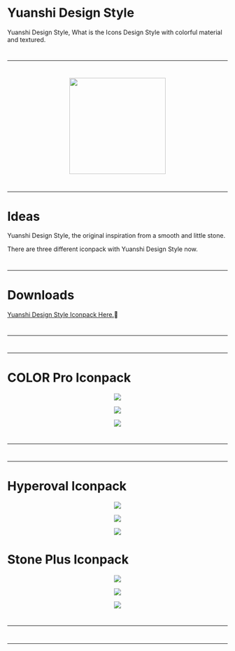 # Yuanshi Design Style

Yuanshi Design Style, What is the Icons Design Style with colorful material and textured.

#
---
#

<p align="center">
<img src="https://raw.githubusercontent.com/a-Little-Design/hello/main/cloud/app/src/main/res/promo/iconpack.jpg" height="220"/>
</p>

#
---
#

# Ideas

Yuanshi Design Style, the original inspiration from a smooth and little stone. 

There are three different iconpack with Yuanshi Design Style now.


#
---
#

# Downloads
[Yuanshi Design Style Iconpack Here.](https://github.com/a-Little-Design/stone-plus-iconpack/releases)🎨


#
---
#

#
---
#

# COLOR Pro Iconpack

<p align="center">
<img src="https://raw.githubusercontent.com/a-Little-Design/hello/main/cloud/app/src/main/res/promo/Promo_stone_plus.webp"/>
</p>

<p align="center">
<img src="https://raw.githubusercontent.com/a-Little-Design/hello/main/cloud/app/src/main/res/promo/Promo_stone_plus_1.webp"/>
</p>

<p align="center">
<img src="https://raw.githubusercontent.com/a-Little-Design/hello/main/cloud/app/src/main/res/promo/Promo_stone_plus_2.webp"/>
</p>

#
---
#

#
---
#

# Hyperoval Iconpack

<p align="center">
<img src="https://raw.githubusercontent.com/a-Little-Design/hello/main/cloud/app/src/main/res/promo/Promo_stone_plus.webp"/>
</p>

<p align="center">
<img src="https://raw.githubusercontent.com/a-Little-Design/hello/main/cloud/app/src/main/res/promo/Promo_stone_plus_1.webp"/>
</p>

<p align="center">
<img src="https://raw.githubusercontent.com/a-Little-Design/hello/main/cloud/app/src/main/res/promo/Promo_stone_plus_2.webp"/>
</p>

# Stone Plus Iconpack

<p align="center">
<img src="https://raw.githubusercontent.com/a-Little-Design/hello/main/cloud/app/src/main/res/promo/Promo_stone_plus.webp"/>
</p>

<p align="center">
<img src="https://raw.githubusercontent.com/a-Little-Design/hello/main/cloud/app/src/main/res/promo/Promo_stone_plus_1.webp"/>
</p>

<p align="center">
<img src="https://raw.githubusercontent.com/a-Little-Design/hello/main/cloud/app/src/main/res/promo/Promo_stone_plus_2.webp"/>
</p>

#
---
#

#
---
#


